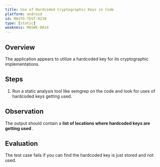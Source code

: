 ```yaml
---
title: Use of Hardcoded Cryptographic Keys in Code
platform: android
id: MASTG-TEST-0210
type: [static]
weakness: MASWE-0014
---
```


## Overview

The application appears to utilize a hardcoded key for its cryptographic implementations.

## Steps

1. Run a static analysis tool like semgrep on the code and look for uses of hardcoded keys getting used.

## Observation

The output should contain a **list of locations where hardcoded keys are getting used** .

## Evaluation

The test case fails if you can find the hardcoded key is just stored and not used.
